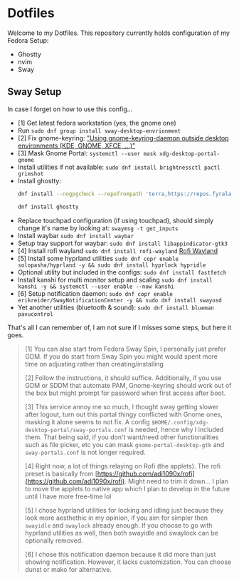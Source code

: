 # Dotfiles

Welcome to my Dotfiles. This repository currently holds configuration of my Fedora Setup:

- Ghostty
- nvim
- Sway

## Sway Setup

In case I forget on how to use this config...

- [1] Get latest fedora workstation (yes, the gnome one)
- Run `sudo dnf group install sway-desktop-envrionment`
- [2] Fix gnome-keyring: ["Using gnome-keyring-daemon outside desktop environments (KDE, GNOME, XFCE, ...)"](https://wiki.archlinux.org/title/GNOME/Keyring)
- [3] Mask Gnome Portal: `systemctl --user mask xdg-desktop-portal-gnome`
- Install utilities if not available: `sudo dnf install brightnessctl pactl grimshot`
- Install ghostty:
    ```bash 
    dnf install --nogpgcheck --repofrompath 'terra,https://repos.fyralabs.com/terra$releasever' terra-release

    dnf install ghostty
    ```
- Replace touchpad configuration (if using touchpad), should simply change it's name by looking at: `swaymsg -t get_inputs`
- Install waybar `sudo dnf install waybar`
- Setup tray support for waybar: `sudo dnf install libappindicator-gtk3`
- [4] Install rofi wayland `sudo dnf install rofi-wayland` [Rofi Wayland]( https://github.com/lbonn/rofi)
- [5] Install some hyprland utilities `sudo dnf copr enable solopasha/hyprland -y && sudo dnf install hyprlock hypridle`
- Optional utility but included in the configs: `sudo dnf install fastfetch`
- Install kanshi for multi monitor setup and scaling `sudo dnf install kanshi -y && systemctl --user enable --now kanshi`
- [6] Setup notification daemon: `sudo dnf copr enable erikreider/SwayNotificationCenter -y && sudo dnf install swayosd`
- Yet another utilities (bluetooth & sound): `sudo dnf install blueman pavucontrol`

That's all I can remember of, I am not sure if I misses some steps, but here it goes.

> [1] You can also start from Fedora Sway Spin, I personally just prefer GDM. If you do start from Sway Spin you might would spent more time on adjusting rather than creating/installing
>
> [2] Follow the instructions, it should suffice. Additionally, if you use GDM or SDDM that automate PAM, Gnome-keyring should work out of the box but might prompt for password when first access after boot.
>
> [3] This service annoy me so much, I thought sway getting slower after logout, turn out this portal thingy conflicted with Gnome ones, masking it alone seems to not fix. A config `$HOME/.config/xdg-desktop-portal/sway-portals.conf` is needed, hence why I included them. That being said, if you don't want/need other functionalities such as file picker, etc you can mask `gnome-portal-desktop-gtk` and `sway-portals.conf` is not longer required.
>
> [4] Right now, a lot of things relaying on Rofi (the applets). The rofi preset is basically from [https://github.com/adi1090x/rofi](https://github.com/adi1090x/rofi). Might need to trim it down... I plan to move the applets to native app which I plan to develop in the future until I have more free-time lol
> 
> [5] I chose hyprland utilities for locking and idling just because they look more aesthethic in my opinion, if you aim for simpler then `swayidle` and `swaylock` already enough. If you choose to go with hyprland utilities as well, then both swayidle and swaylock can be optionally removed.
>
> [6] I chose this notification daemon because it did more than just showing notification. However, it lacks customization. You can choose dunst or mako for alternative.